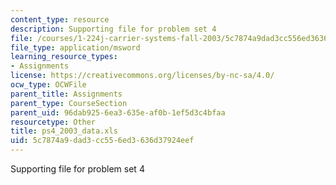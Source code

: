 ```yaml
---
content_type: resource
description: Supporting file for problem set 4
file: /courses/1-224j-carrier-systems-fall-2003/5c7874a9dad3cc556ed3636d37924eef_ps4_2003_data.xls
file_type: application/msword
learning_resource_types:
- Assignments
license: https://creativecommons.org/licenses/by-nc-sa/4.0/
ocw_type: OCWFile
parent_title: Assignments
parent_type: CourseSection
parent_uid: 96dab925-6ea3-635e-af0b-1ef5d3c4bfaa
resourcetype: Other
title: ps4_2003_data.xls
uid: 5c7874a9-dad3-cc55-6ed3-636d37924eef
---
```

Supporting file for problem set 4